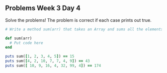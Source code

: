 ## Problems Week 3 Day 4

Solve the problems! The problem is correct if each case prints out true.

```ruby
# Write a method sum(arr) that takes an Array and sums all the elements in the array. First right an iterative version and then a recursive version.

def sum(arr)
  # Put code here
end

puts sum([1, 2, 3, 4, 5]) == 15
puts sum([4, 2, 10, 7, 7, 4, 9]) == 43
puts sum([ 10, 9, 16, 4, 32, 99, 4]) == 174
```

